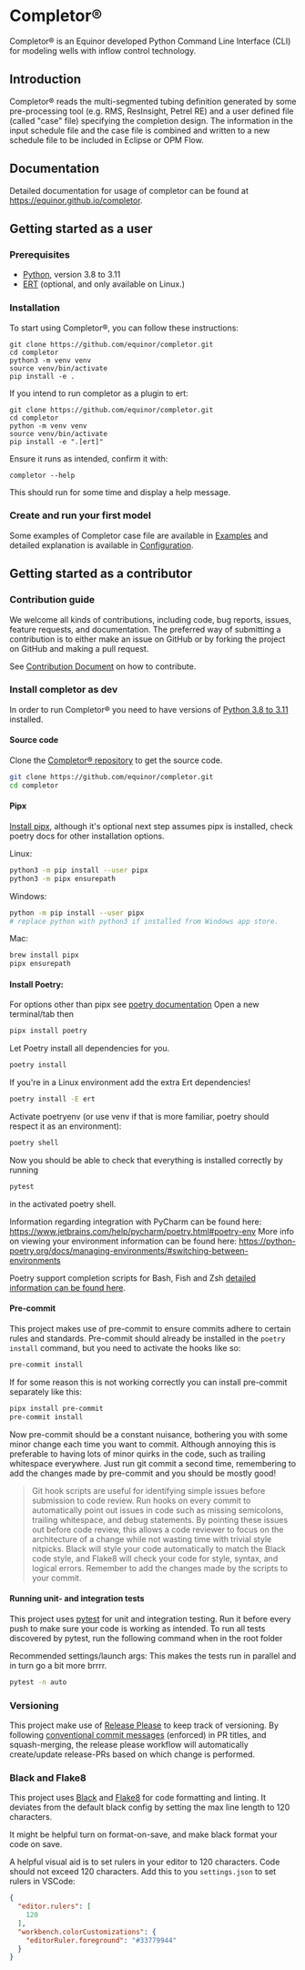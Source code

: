 # Completor®
Completor® is an Equinor developed Python Command Line Interface (CLI) for modeling wells with inflow control technology.

## Introduction
Completor® reads the multi-segmented tubing definition generated by some pre-processing tool
(e.g. RMS, ResInsight, Petrel RE) and a user defined file (called "case" file) specifying the completion design.
The information in the input schedule file and the case file is combined
and written to a new schedule file to be included in Eclipse or OPM Flow.

## Documentation
Detailed documentation for usage of completor can be found at https://equinor.github.io/completor.

## Getting started as a user

### Prerequisites
* [Python](https://www.python.org/), version 3.8 to 3.11
* [ERT](https://github.com/equinor/ert) (optional, and only available on Linux.)

### Installation
To start using Completor®, you can follow these instructions:

```shell
git clone https://github.com/equinor/completor.git
cd completor
python3 -m venv venv
source venv/bin/activate
pip install -e .
```

If you intend to run completor as a plugin to ert:
```shell
git clone https://github.com/equinor/completor.git
cd completor
python -m venv venv
source venv/bin/activate
pip install -e ".[ert]"
```

Ensure it runs as intended, confirm it with:
```shell
completor --help
```
This should run for some time and display a help message.

### Create and run your first model
Some examples of Completor case file are available in [Examples](documentation/docs/about/examples.mdx) and detailed explanation is available in [Configuration](documentation/docs/about/configuration.mdx).

## Getting started as a contributor
### Contribution guide
We welcome all kinds of contributions, including code, bug reports, issues, feature requests, and documentation.
The preferred way of submitting a contribution is to either make an issue on GitHub or by forking the project on GitHub
and making a pull request.

See [Contribution Document](documentation/docs/contribution_guide.mdx) on how to contribute.

### Install completor as dev
In order to run Completor® you need to have versions of [Python 3.8 to 3.11](https://www.python.org/downloads/) installed.
#### Source code
Clone the [Completor® repository](https://github.com/equinor/completor) to get the source code.
```bash
git clone https://github.com/equinor/completor.git
cd completor
```

#### Pipx
[Install pipx](https://github.com/pypa/pipx#install-pipx), although it's optional next step assumes pipx is installed, check poetry docs for other installation options.

Linux:
```bash
python3 -m pip install --user pipx
python3 -m pipx ensurepath
```
Windows:
```bash
python -m pip install --user pipx
# replace python with python3 if installed from Windows app store.
```
Mac:
```bash
brew install pipx
pipx ensurepath
```

#### Install Poetry:
For options other than pipx see [poetry documentation](https://python-poetry.org/docs/main/#installation)
Open a new terminal/tab then
```bash
pipx install poetry
```
Let Poetry install all dependencies for you.
```bash
poetry install
```
If you're in a Linux environment add the extra Ert dependencies!
```bash
poetry install -E ert
```

Activate poetryenv (or use venv if that is more familiar, poetry should respect it as an environment):
```bash
poetry shell
```

Now you should be able to check that everything is installed correctly by running
```bash
pytest
```
in the activated poetry shell.

Information regarding integration with PyCharm can be found here: https://www.jetbrains.com/help/pycharm/poetry.html#poetry-env
More info on viewing your environment information can be found here: https://python-poetry.org/docs/managing-environments/#switching-between-environments

Poetry support completion scripts for Bash, Fish and Zsh [detailed information can be found here](https://python-poetry.org/docs/#installing-with-pipx).

#### Pre-commit

This project makes use of pre-commit to ensure commits adhere to certain rules and standards.
Pre-commit should already be installed in the `poetry install` command, but you need to activate the hooks like so:
```bash
pre-commit install
```

If for some reason this is not working correctly you can install pre-commit separately like this:
```bash
pipx install pre-commit
pre-commit install
```

Now pre-commit should be a constant nuisance, bothering you with some minor change each time you want to commit.
Although annoying this is preferable to having lots of minor quirks in the code, such as trailing whitespace everywhere.
Just run git commit a second time, remembering to add the changes made by pre-commit and you should be mostly good!

> Git hook scripts are useful for identifying simple issues before submission to code review.
> Run hooks on every commit to automatically point out issues in code such as missing semicolons, trailing whitespace, and debug statements.
> By pointing these issues out before code review, this allows a code reviewer to focus on the architecture of a change while not wasting time with trivial style nitpicks.
> Black will style your code automatically to match the Black code style, and Flake8 will check your code for style, syntax, and logical errors.
> Remember to add the changes made by the scripts to your commit.

#### Running unit- and integration tests

This project uses [pytest](https://docs.pytest.org/en/stable/) for unit and integration testing.
Run it before every push to make sure your code is working as intended.
To run all tests discovered by pytest, run the following command when in the root folder

Recommended settings/launch args:
This makes the tests run in parallel and in turn go a bit more brrrr.
```bash
pytest -n auto
```

### Versioning
This project make use of [Release Please](https://github.com/googleapis/release-please) to keep track of versioning.
By following [conventional commit messages](https://www.conventionalcommits.org/en) (enforced) in PR titles, and squash-merging, the release please workflow will automatically create/update release-PRs based on which change is performed.

### Black and Flake8
This project uses [Black](https://pypi.org/project/black/) and [Flake8](https://pypi.org/project/flake8/) for code formatting and linting.
It deviates from the default black config by setting the max line length to 120 characters.

It might be helpful turn on format-on-save, and make black format your code on save.

A helpful visual aid is to set rulers in your editor to 120 characters.
Code should not exceed 120 characters.
Add this to you `settings.json` to set rulers in VSCode:

```json
{
  "editor.rulers": [
    120
  ],
  "workbench.colorCustomizations": {
    "editorRuler.foreground": "#33779944"
  }
}
```
